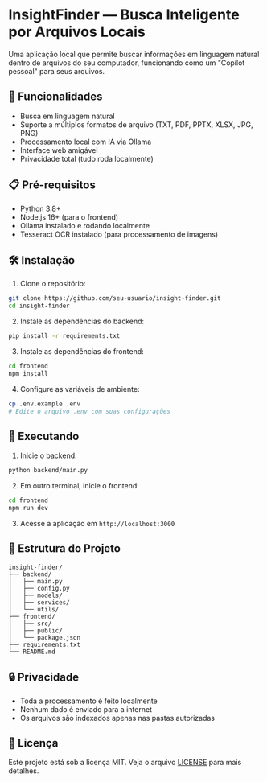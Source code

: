 # InsightFinder — Busca Inteligente por Arquivos Locais

Uma aplicação local que permite buscar informações em linguagem natural dentro de arquivos do seu computador, funcionando como um "Copilot pessoal" para seus arquivos.

## 🚀 Funcionalidades

- Busca em linguagem natural
- Suporte a múltiplos formatos de arquivo (TXT, PDF, PPTX, XLSX, JPG, PNG)
- Processamento local com IA via Ollama
- Interface web amigável
- Privacidade total (tudo roda localmente)

## 📋 Pré-requisitos

- Python 3.8+
- Node.js 16+ (para o frontend)
- Ollama instalado e rodando localmente
- Tesseract OCR instalado (para processamento de imagens)

## 🛠️ Instalação

1. Clone o repositório:
```bash
git clone https://github.com/seu-usuario/insight-finder.git
cd insight-finder
```

2. Instale as dependências do backend:
```bash
pip install -r requirements.txt
```

3. Instale as dependências do frontend:
```bash
cd frontend
npm install
```

4. Configure as variáveis de ambiente:
```bash
cp .env.example .env
# Edite o arquivo .env com suas configurações
```

## 🚀 Executando

1. Inicie o backend:
```bash
python backend/main.py
```

2. Em outro terminal, inicie o frontend:
```bash
cd frontend
npm run dev
```

3. Acesse a aplicação em `http://localhost:3000`

## 📁 Estrutura do Projeto

```
insight-finder/
├── backend/
│   ├── main.py
│   ├── config.py
│   ├── models/
│   ├── services/
│   └── utils/
├── frontend/
│   ├── src/
│   ├── public/
│   └── package.json
├── requirements.txt
└── README.md
```

## 🔒 Privacidade

- Toda a processamento é feito localmente
- Nenhum dado é enviado para a internet
- Os arquivos são indexados apenas nas pastas autorizadas

## 📝 Licença

Este projeto está sob a licença MIT. Veja o arquivo [LICENSE](LICENSE) para mais detalhes.